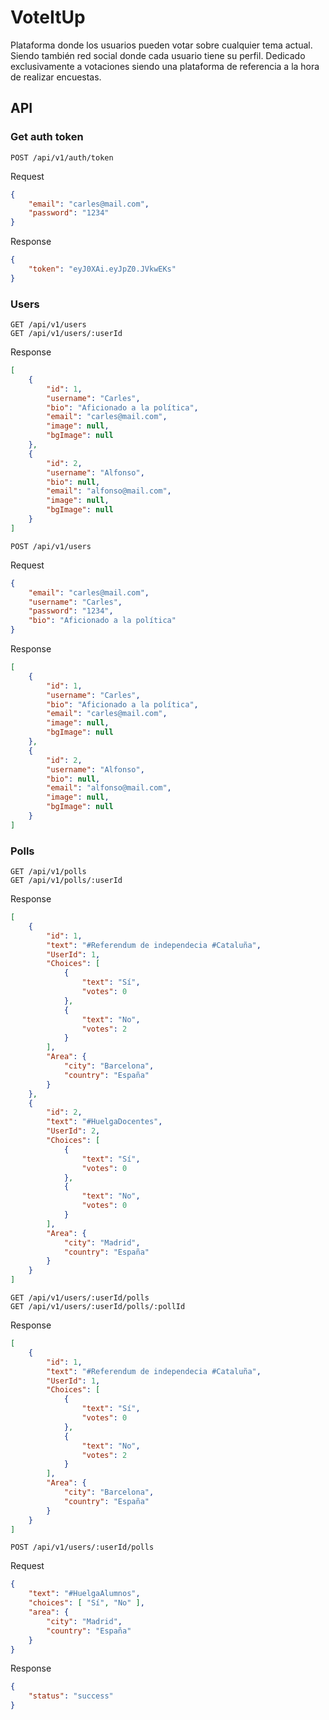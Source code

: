 # VoteItUp

Plataforma donde los usuarios pueden votar sobre cualquier tema actual. Siendo también red social donde cada usuario tiene su perfil.
Dedicado exclusivamente a votaciones siendo una plataforma de referencia a la hora de realizar encuestas.


## API

### Get auth token  

`POST /api/v1/auth/token`  

Request
```json
{
    "email": "carles@mail.com",
    "password": "1234"
}
```
Response
```json
{
    "token": "eyJ0XAi.eyJpZ0.JVkwEKs"
}
```

### Users

`GET /api/v1/users`  
`GET /api/v1/users/:userId` 

Response
```json
[
    {
        "id": 1,
        "username": "Carles",
        "bio": "Aficionado a la política",
        "email": "carles@mail.com",
        "image": null,
        "bgImage": null
    },
    {
        "id": 2,
        "username": "Alfonso",
        "bio": null,
        "email": "alfonso@mail.com",
        "image": null,
        "bgImage": null
    }
]
```

`POST /api/v1/users`  

Request
```json
{
    "email": "carles@mail.com",
    "username": "Carles",
    "password": "1234",
    "bio": "Aficionado a la política"
}
```
Response
```json
[
    {
        "id": 1,
        "username": "Carles",
        "bio": "Aficionado a la política",
        "email": "carles@mail.com",
        "image": null,
        "bgImage": null
    },
    {
        "id": 2,
        "username": "Alfonso",
        "bio": null,
        "email": "alfonso@mail.com",
        "image": null,
        "bgImage": null
    }
]
```

### Polls

`GET /api/v1/polls`  
`GET /api/v1/polls/:userId` 

Response
```json
[
    {
        "id": 1,
        "text": "#Referendum de independecia #Cataluña",
        "UserId": 1,
        "Choices": [
            {
                "text": "Sí",
                "votes": 0
            },
            {
                "text": "No",
                "votes": 2
            }
        ],
        "Area": {
            "city": "Barcelona",
            "country": "España"
        }
    },
    {
        "id": 2,
        "text": "#HuelgaDocentes",
        "UserId": 2,
        "Choices": [
            {
                "text": "Sí",
                "votes": 0
            },
            {
                "text": "No",
                "votes": 0
            }
        ],
        "Area": {
            "city": "Madrid",
            "country": "España"
        }
    }
]
```

`GET /api/v1/users/:userId/polls`  
`GET /api/v1/users/:userId/polls/:pollId` 

Response
```json
[
    {
        "id": 1,
        "text": "#Referendum de independecia #Cataluña",
        "UserId": 1,
        "Choices": [
            {
                "text": "Sí",
                "votes": 0
            },
            {
                "text": "No",
                "votes": 2
            }
        ],
        "Area": {
            "city": "Barcelona",
            "country": "España"
        }
    }
]
```

`POST /api/v1/users/:userId/polls`  

Request
```json
{
    "text": "#HuelgaAlumnos",
    "choices": [ "Sí", "No" ],
    "area": {
        "city": "Madrid",
        "country": "España"
    }
}
```
Response
```json
{
    "status": "success"
}
```


